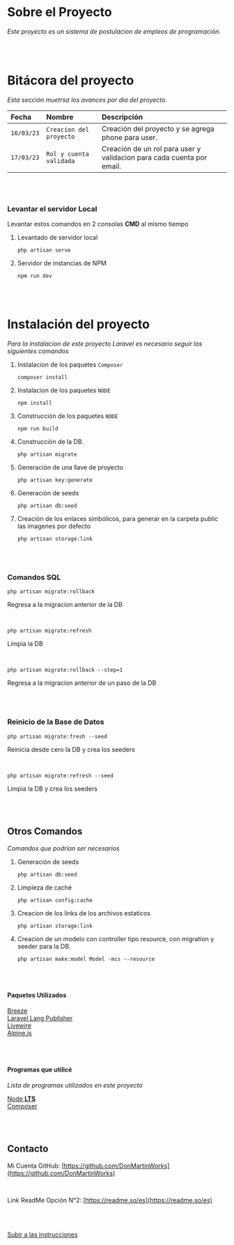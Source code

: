 <a name="readme-top"></a>

# Sobre el Proyecto

_Este proyecto es un sistema de postulacion de empleos de programación._

<br />
<br />

# Bitácora del proyecto

_Esta sección muetrsa los avances por dia del proyecto._

| Fecha      | Nombre                  | Descripción                                                           |
| :--------- | :---------------------- | :-------------------------------------------------------------------- |
| `16/03/23` | `Creacion del proyecto` | Creación del proyecto y se agrega phone para user.                    |
| `17/03/23` | `Rol y cuenta validada` | Creación de un rol para user y validacion para cada cuenta por email. |

<br />
<br />

### Levantar el servidor Local

<p>Levantar estos comandos en 2 consolas <b>CMD</b> al mismo tiempo</p>

1. Levantado de servidor local

    ```
    php artisan serve
    ```

2. Servidor de instancias de NPM

    ```
    npm run dev
    ```

<br />
<br />

# Instalación del proyecto

_Para la instalacion de este proyecto Laravel es necesario seguir los siguientes comandos_

1. Instalacion de los paquetes `Composer`

    ```
    composer install
    ```

2. Instalacion de los paquetes `NODE`

    ```
    npm install
    ```

3. Construcción de los paquetes `NODE`

    ```
    npm run build
    ```

4. Construcción de la DB.

    ```
    php artisan migrate
    ```

5. Generación de una llave de proyecto

    ```
    php artisan key:generate
    ```

6. Generación de seeds

    ```
    php artisan db:seed
    ```

7. Creación de los enlaces simbólicos, para generar en la carpeta public las imagenes por defecto

    ```
    php artisan storage:link
    ```

<br />
<br />

### Comandos SQL

```
php artisan migrate:rollback
```

<p>Regresa a la migracion anterior de la DB</p>

<br />

```
php artisan migrate:refresh
```

<p>Limpia la DB</p>

<br />

```
php artisan migrate:rollback --step=1
```

<p>Regresa a la migracion anterior de un paso de la DB</p>

<br />
<br />

### Reinicio de la Base de Datos

```
php artisan migrate:fresh --seed
```

<p>Reinicia desde cero la DB y crea los seeders</p>

<br />

```
php artisan migrate:refresh --seed
```

<p>Limpia la DB y crea los seeders</p>

<br />
<br />

## Otros Comandos

_Comandos que podrian ser necesarios_

1. Generación de seeds

    ```
    php artisan db:seed
    ```

2. Limpieza de caché

    ```
    php artisan config:cache
    ```

3. Creacion de los links de los archivos estaticos

    ```
    php artisan storage:link
    ```

4. Creacion de un modelo con controller tipo resource, con migration y seeder para la DB.
    ```
    php artisan make:model Model -mcs --resource
    ```

<br />
<br />

#### Paquetes Utilizados

<p align="left">
<a href="https://laravel.com/docs/9.x/starter-kits#laravel-breeze">Breeze</a>
<br />
<a href="https://laravel-lang.com/">Laravel Lang Publisher</a>
<br />
<a href="https://laravel-livewire.com/">Livewire</a>
<br />
<a href="https://alpinejs.dev/">Alpine.js</a>
</p>

<br />
<br />

#### Programas que utilicé

_Lista de programas utilizados en este proyecto_

<p align="left">
<a href="https://nodejs.org/">Node <b>LTS</b></a>
<br />
<a href="https://getcomposer.org/download/">Composer</a>
</p>

<br />
<br />

## Contacto

Mi Cuenta GitHub: [https://github.com/DonMartinWorks](https://github.com/DonMartinWorks)

<br />

Link ReadMe Opción N°2: [https://readme.so/es](https://readme.so/es)

<br />
<br />

<a href="#readme-top">Subir a las instrucciones</a>
